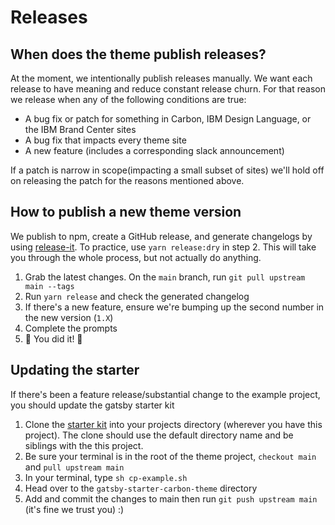 # Releases

## When does the theme publish releases?

At the moment, we intentionally publish releases manually. We want each release
to have meaning and reduce constant release churn. For that reason we release
when any of the following conditions are true:

- A bug fix or patch for something in Carbon, IBM Design Language, or the IBM
  Brand Center sites
- A bug fix that impacts every theme site
- A new feature (includes a corresponding slack announcement)

If a patch is narrow in scope(impacting a small subset of sites) we'll hold off
on releasing the patch for the reasons mentioned above.

## How to publish a new theme version

We publish to npm, create a GitHub release, and generate changelogs by using
[release-it](https://www.npmjs.com/package/release-it). To practice, use
`yarn release:dry` in step 2. This will take you through the whole process, but
not actually do anything.

1. Grab the latest changes. On the `main` branch, run
   `git pull upstream main --tags`
2. Run `yarn release` and check the generated changelog
3. If there's a new feature, ensure we're bumping up the second number in the
   new version (`1.X`)
4. Complete the prompts
5. 🚀 You did it! 🥳

## Updating the starter

If there's been a feature release/substantial change to the example project, you
should update the gatsby starter kit

1. Clone the
   [starter kit](https://github.com/carbon-design-system/gatsby-starter-carbon-theme)
   into your projects directory (wherever you have this project). The clone
   should use the default directory name and be siblings with the this project.
1. Be sure your terminal is in the root of the theme project, `checkout main`
   and `pull upstream main`
1. In your terminal, type `sh cp-example.sh`
1. Head over to the `gatsby-starter-carbon-theme` directory
1. Add and commit the changes to main then run `git push upstream main` (it's
   fine we trust you) :)
